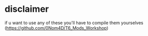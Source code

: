 # disclaimer

if u want to use any of these you'll have to compile them yourselves (https://github.com/0Nom4D/T6_Mods_Workshop)
